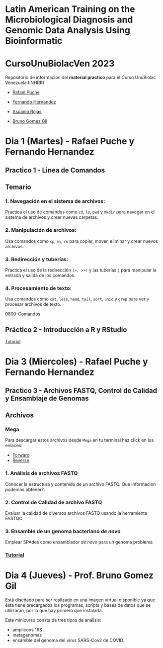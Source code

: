 # Latin American Training on the Microbiological Diagnosis and Genomic Data Analysis Using Bioinformatic
# CursoUnuBiolacVen 2023 
Repositorio de informacion del **material practico** para el Curso UnuBiolac Venezuela (INHRR)

- [Rafael Puche](https://twitter.com/rpucheq)

- [Fernando Hernandez](https://twitter.com/fernandoh76)

- [Ascanio Rojas](https://twitter.com/bioinfoula)

- [Bruno Gomez Gil](https://twitter.com/brunogomezgil)


# Dia 1 (Martes) - Rafael Puche y Fernando Hernandez
## Practico 1 - Linea de Comandos
## Temario

### 1. Navegación en el sistema de archivos: 
Practica el uso de comandos como `cd`, `ls`, `pwd` y `mkdir` para navegar en el sistema de archivos y crear nuevas carpetas.

### 2. Manipulación de archivos: 
Usa comandos como `cp`, `mv`, `rm` para copiar, mover, eliminar y crear nuevos archivos.

### 3. Redirección y tuberías: 
Practica el uso de la redirección `(>, >>)` y las tuberías `|` para manipular la entrada y salida de los comandos.

### 4. Procesamiento de texto: 
Usa comandos como `cat`, `less`, `head`, `tail`, `sort`, `uniq` y `grep` para ver y procesar archivos de texto.

[0800-Comandos](Intro_CLI.md) 

## Práctico 2 - Introducción a R y RStudio
[Tutorial](Intro_R.md) 

# Dia 3 (Miercoles) - Rafael Puche y Fernando Hernandez
## Practico 3 - Archivos FASTQ, Control de Calidad y Ensamblaje de Genomas

## Archivos
### Mega
Para descargar estos archivos desde `Mega` en tu terminal haz click en los enlaces:
- [Forward](https://mega.nz/file/0opC1CKA#-4VaMGavon43Ky6nrmgs2vUugI3GP_f912mqtJN_xNA)
- [Reverse](https://mega.nz/file/sgpm0R5a#xv1BPKiKvgBRS_gq5Z1Cn04UHtAYA3fr6ZaLujlpiNs)


### 1. Análisis de archivos FASTQ
Conocer la estructura y contenido de un archivo FASTQ. Que informacion podemos obtener?.

### 2. Control de Calidad de archivo FASTQ
Evaluar la calidad de diversos archivos FASTQ usando la herramienta FASTQC

### 3. Ensamble de un genoma bacteriano *de novo*
Emplear SPAdes como ensamblador *de novo* para un genoma problema

### [Tutorial](https://github.com/rpucheq/NGS_data_analysis/blob/main/Practicos/Practico_2.md)

# Dia 4 (Jueves) - Prof. Bruno Gomez Gil 
Está diseñado para ser realizado en una imagen virtual disponible ya que ésta tiene precargados los programas, scripts y bases de datos que se utilizarán, por lo que hay primero que instalarla.

Este minicurso consta de tres tipos de análisis:

- amplicons 16S
- metagenomas
- ensamble del genoma del virus SARS-Cov2 de COVID.
